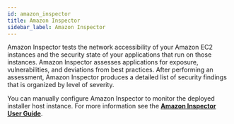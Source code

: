 ```yaml
---
id: amazon_inspector
title: Amazon Inspector
sidebar_label: Amazon Inspector
---
```


Amazon Inspector tests the network accessibility of your Amazon EC2 instances and the security state of your applications that run on those instances. Amazon Inspector assesses applications for exposure, vulnerabilities, and deviations from best practices. After performing an assessment, Amazon Inspector produces a detailed list of security findings that is organized by level of severity.

You can manually configure Amazon Inspector to monitor the deployed installer host instance. For more information see the [**Amazon Inspector User Guide**](https://docs.aws.amazon.com/inspector/latest/userguide/inspector_introduction.html).
